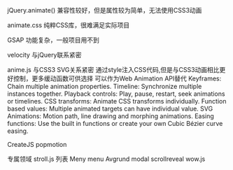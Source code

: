 jQuery.animate()
兼容性较好，但是属性较为简单，无法使用CSS3动画

animate.css
纯粹CSS库，很难满足实际项目

GSAP
功能复杂，一般项目用不到

velocity
与jQuery联系紧密

anime.js
与CSS3 SVG关系紧密
通过style注入CSS代码,但是与CSS3动画相比更好控制，更多缓动函数可供选择
可以作为Web Animation API替代
Keyframes: Chain multiple animation properties.
Timeline: Synchronize multiple instances together.
Playback controls: Play, pause, restart, seek animations or timelines.
CSS transforms: Animate CSS transforms individually.
Function based values: Multiple animated targets can have individual value.
SVG Animations: Motion path, line drawing and morphing animations.
Easing functions: Use the built in functions or create your own Cubic Bézier curve easing.


CreateJS
popmotion



专属领域
stroll.js 列表
Meny menu
Avgrund modal
scrollreveal wow.js